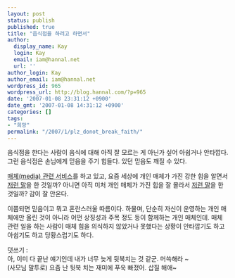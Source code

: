 ```yaml
---
layout: post
status: publish
published: true
title: "음식점을 하려고 하면서"
author:
  display_name: Kay
  login: Kay
  email: iam@hannal.net
  url: ''
author_login: Kay
author_email: iam@hannal.net
wordpress_id: 965
wordpress_url: http://blog.hannal.com/?p=965
date: '2007-01-08 23:31:12 +0900'
date_gmt: '2007-01-08 14:31:12 +0900'
categories: []
tags:
- "희망"
permalink: "/2007/1/plz_donot_break_faith/"
---
```

<p>음식점을 한다는 사람이 음식에 대해 아직 잘 모르는 게 아닌가 싶어 아쉽거나 안타깝다. 그런 음식점은 손님에게 믿음을 주기 힘들다. 있던 믿음도 깨질 수 있다.</p>
<p><a href="http://www.allblog.net">매체(media) 관련 서비스</a>를 하고 있고, 요즘 세상에 개인 매체가 가진 강한 힘을 알면서 <a href="http://hacker.golbin.net/wp/archives/604/">저런 말</a>을 한 것일까? 아니면 아직 미처 개인 매체가 가진 힘을 잘 몰라서 <a href="http://ceo.blogcocktail.com/wp/archives/451/">저런 말</a>을 한 것일까? 감이 잘 안온다.</p>
<p>이쯤되면 믿음이고 뭐고 혼란스러울 따름이다. 하물며, 단순히 자신이 운영하는 개인 매체에만 올린 것이 아니라 어떤 상징성과 주목 정도 등이 함께하는 개인 매체인데. 매체 관련 일을 하는 사람이 매체 힘을 의식하지 않았거나 못했다는 상황이 안타깝기도 하고 아쉽기도 하고 당황스럽기도 하다.</p>
<p>덧쓰기 :<br />
아, 이미 다 끝난 얘기인데 내가 너무 늦게 뒷북치는 것 같군. 머쓱해라 ~<br />
(사모님 말투로) 요즘 난 뒷북 치는 재미에 푸욱 빠졌어. 삽질 해애~</p>
